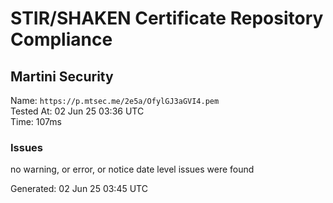 # STIR/SHAKEN Certificate Repository Compliance

## Martini Security

Name: `https://p.mtsec.me/2e5a/OfylGJ3aGVI4.pem`\
Tested At: 02 Jun 25 03:36 UTC\
Time: 107ms

### Issues

no warning, or error, or notice date level issues were found

Generated: 02 Jun 25 03:45 UTC